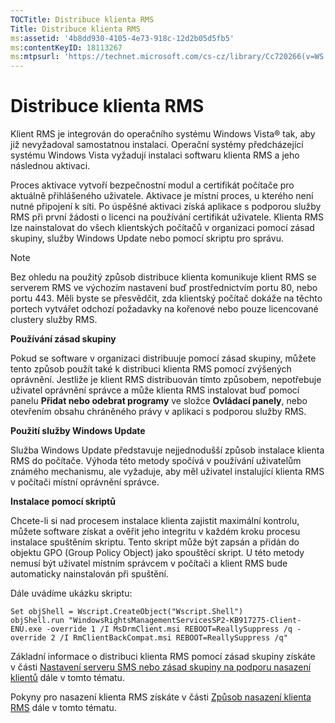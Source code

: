 ```yaml
---
TOCTitle: Distribuce klienta RMS
Title: Distribuce klienta RMS
ms:assetid: '4b8dd930-4105-4e73-918c-12d2b05d5fb5'
ms:contentKeyID: 18113267
ms:mtpsurl: 'https://technet.microsoft.com/cs-cz/library/Cc720266(v=WS.10)'
---
```


Distribuce klienta RMS
======================

Klient RMS je integrován do operačního systému Windows Vista® tak, aby již nevyžadoval samostatnou instalaci. Operační systémy předcházející systému Windows Vista vyžadují instalaci softwaru klienta RMS a jeho následnou aktivaci.

Proces aktivace vytvoří bezpečnostní modul a certifikát počítače pro aktuálně přihlášeného uživatele. Aktivace je místní proces, u kterého není nutné připojení k síti. Po úspěšné aktivaci získá aplikace s podporou služby RMS při první žádosti o licenci na používání certifikát uživatele. Klienta RMS lze nainstalovat do všech klientských počítačů v organizaci pomocí zásad skupiny, služby Windows Update nebo pomocí skriptu pro správu.

> [!NOTE]
> Bez ohledu na použitý způsob distribuce klienta komunikuje klient RMS se serverem RMS ve výchozím nastavení buď prostřednictvím portu 80, nebo portu 443. Měli byste se přesvědčit, zda klientský počítač dokáže na těchto portech vytvářet odchozí požadavky na kořenové nebo pouze licencované clustery služby RMS. 

**Používání zásad skupiny**

Pokud se software v organizaci distribuuje pomocí zásad skupiny, můžete tento způsob použít také k distribuci klienta RMS pomocí zvýšených oprávnění. Jestliže je klient RMS distribuován tímto způsobem, nepotřebuje uživatel oprávnění správce a může klienta RMS instalovat buď pomocí panelu **Přidat nebo odebrat programy** ve složce **Ovládací panely**, nebo otevřením obsahu chráněného právy v aplikaci s podporou služby RMS.

**Použití služby Windows Update**

Služba Windows Update představuje nejjednodušší způsob instalace klienta RMS do počítače. Výhoda této metody spočívá v používání uživatelům známého mechanismu, ale vyžaduje, aby měl uživatel instalující klienta RMS v počítači místní oprávnění správce.

**Instalace pomocí skriptů**

Chcete-li si nad procesem instalace klienta zajistit maximální kontrolu, můžete software získat a ověřit jeho integritu v každém kroku procesu instalace spuštěním skriptu. Tento skript může být zapsán a přidán do objektu GPO (Group Policy Object) jako spouštěcí skript. U této metody nemusí být uživatel místním správcem v počítači a klient RMS bude automaticky nainstalován při spuštění.

Dále uvádíme ukázku skriptu:

```
Set objShell = Wscript.CreateObject("Wscript.Shell")  
objShell.run "WindowsRightsManagementServicesSP2-KB917275-Client-ENU.exe -override 1 /I MsDrmClient.msi REBOOT=ReallySuppress /q -override 2 /I RmClientBackCompat.msi REBOOT=ReallySuppress /q"  
```

Základní informace o distribuci klienta RMS pomocí zásad skupiny získáte v části [Nastavení serveru SMS nebo zásad skupiny na podporu nasazení klientů](https://technet.microsoft.com/9e37c27b-8cc1-40c6-adb7-0937aa64c8db) dále v tomto tématu.

Pokyny pro nasazení klienta RMS získáte v části [Způsob nasazení klienta RMS](https://technet.microsoft.com/c84f1724-cf71-4385-9003-ff68bc23c927) dále v tomto tématu.

